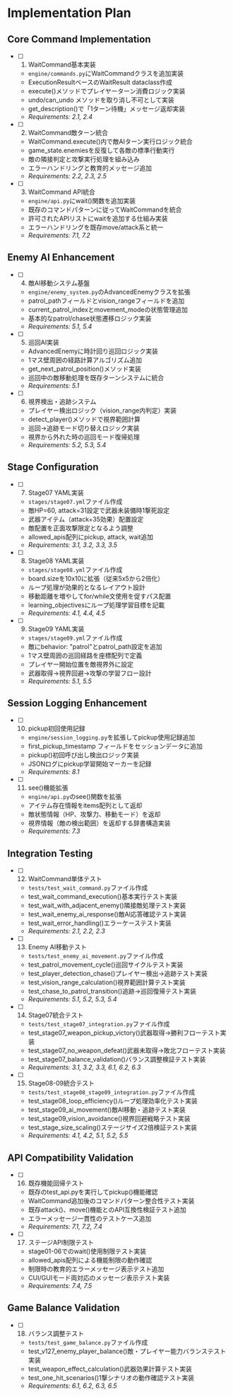 # Implementation Plan

## Core Command Implementation

- [ ] 1. WaitCommand基本実装
  - `engine/commands.py`にWaitCommandクラスを追加実装
  - ExecutionResultベースのWaitResult dataclass作成
  - execute()メソッドでプレイヤーターン消費ロジック実装
  - undo/can_undo メソッドを取り消し不可として実装
  - get_description()で「1ターン待機」メッセージ返却実装
  - _Requirements: 2.1, 2.4_

- [ ] 2. WaitCommand敵ターン統合
  - WaitCommand.execute()内で敵AIターン実行ロジック統合
  - game_state.enemiesを反復して各敵の標準行動実行
  - 敵の隣接判定と攻撃実行処理を組み込み
  - エラーハンドリングと教育的メッセージ追加
  - _Requirements: 2.2, 2.3, 2.5_

- [ ] 3. WaitCommand API統合
  - `engine/api.py`にwait()関数を追加実装
  - 既存のコマンドパターンに従ってWaitCommandを統合
  - 許可されたAPIリストにwaitを追加する仕組み実装
  - エラーハンドリングを既存move/attack系と統一
  - _Requirements: 7.1, 7.2_

## Enemy AI Enhancement

- [ ] 4. 敵AI移動システム基盤
  - `engine/enemy_system.py`のAdvancedEnemyクラスを拡張
  - patrol_pathフィールドとvision_rangeフィールドを追加
  - current_patrol_indexとmovement_modeの状態管理追加
  - 基本的なpatrol/chase状態遷移ロジック実装
  - _Requirements: 5.1, 5.4_

- [ ] 5. 巡回AI実装
  - AdvancedEnemyに時計回り巡回ロジック実装
  - 1マス壁周囲の経路計算アルゴリズム追加
  - get_next_patrol_position()メソッド実装
  - 巡回中の敵移動処理を既存ターンシステムに統合
  - _Requirements: 5.1_

- [ ] 6. 視界検出・追跡システム
  - プレイヤー検出ロジック（vision_range内判定）実装
  - detect_player()メソッドで視界範囲計算
  - 巡回→追跡モード切り替えロジック実装
  - 視界から外れた時の巡回モード復帰処理
  - _Requirements: 5.2, 5.3, 5.4_

## Stage Configuration

- [ ] 7. Stage07 YAML実装
  - `stages/stage07.yml`ファイル作成
  - 敵HP=60, attack=31設定で武器未装備時1撃死設定
  - 武器アイテム（attack+35効果）配置設定
  - 敵配置を正面攻撃限定となるよう調整
  - allowed_apis配列にpickup, attack, wait追加
  - _Requirements: 3.1, 3.2, 3.3, 3.5_

- [ ] 8. Stage08 YAML実装
  - `stages/stage08.yml`ファイル作成
  - board.sizeを10x10に拡張（従来5x5から2倍化）
  - ループ処理が効果的となるレイアウト設計
  - 移動距離を増やしてfor/while文使用を促すパス配置
  - learning_objectivesにループ処理学習目標を記載
  - _Requirements: 4.1, 4.4, 4.5_

- [ ] 9. Stage09 YAML実装
  - `stages/stage09.yml`ファイル作成  
  - 敵にbehavior: "patrol"とpatrol_path設定を追加
  - 1マス壁周囲の巡回経路を座標配列で定義
  - プレイヤー開始位置を敵視界外に設定
  - 武器取得→視界回避→攻撃の学習フロー設計
  - _Requirements: 5.1, 5.5_

## Session Logging Enhancement

- [ ] 10. pickup初回使用記録
  - `engine/session_logging.py`を拡張してpickup使用記録追加
  - first_pickup_timestamp フィールドをセッションデータに追加
  - pickup()初回呼び出し検出ロジック実装
  - JSONログにpickup学習開始マーカーを記録
  - _Requirements: 8.1_

- [ ] 11. see()機能拡張
  - `engine/api.py`のsee()関数を拡張
  - アイテム存在情報をitems配列として返却
  - 敵状態情報（HP、攻撃力、移動モード）を返却
  - 視界情報（敵の検出範囲）を返却する辞書構造実装
  - _Requirements: 7.3_

## Integration Testing

- [ ] 12. WaitCommand単体テスト
  - `tests/test_wait_command.py`ファイル作成
  - test_wait_command_execution()基本実行テスト実装
  - test_wait_with_adjacent_enemy()隣接敵処理テスト実装
  - test_wait_enemy_ai_response()敵AI応答確認テスト実装
  - test_wait_error_handling()エラーケーステスト実装
  - _Requirements: 2.1, 2.2, 2.3_

- [ ] 13. Enemy AI移動テスト
  - `tests/test_enemy_ai_movement.py`ファイル作成
  - test_patrol_movement_cycle()巡回サイクルテスト実装
  - test_player_detection_chase()プレイヤー検出→追跡テスト実装
  - test_vision_range_calculation()視界範囲計算テスト実装
  - test_chase_to_patrol_transition()追跡→巡回復帰テスト実装
  - _Requirements: 5.1, 5.2, 5.3, 5.4_

- [ ] 14. Stage07統合テスト
  - `tests/test_stage07_integration.py`ファイル作成
  - test_stage07_weapon_pickup_victory()武器取得→勝利フローテスト実装
  - test_stage07_no_weapon_defeat()武器未取得→敗北フローテスト実装
  - test_stage07_balance_validation()バランス調整検証テスト実装
  - _Requirements: 3.1, 3.2, 3.3, 6.1, 6.2, 6.3_

- [ ] 15. Stage08-09統合テスト
  - `tests/test_stage08_stage09_integration.py`ファイル作成
  - test_stage08_loop_efficiency()ループ処理効率化テスト実装
  - test_stage09_ai_movement()敵AI移動・追跡テスト実装
  - test_stage09_vision_avoidance()視界回避戦略テスト実装
  - test_stage_size_scaling()ステージサイズ2倍検証テスト実装
  - _Requirements: 4.1, 4.2, 5.1, 5.2, 5.5_

## API Compatibility Validation

- [ ] 16. 既存機能回帰テスト
  - 既存のtest_api.pyを実行してpickup()機能確認
  - WaitCommand追加後のコマンドパターン整合性テスト実装
  - 既存attack()、move()機能とのAPI互換性検証テスト追加
  - エラーメッセージ一貫性のテストケース追加
  - _Requirements: 7.1, 7.2, 7.4_

- [ ] 17. ステージAPI制限テスト
  - stage01-06でのwait()使用制限テスト実装
  - allowed_apis配列による機能制限の動作確認
  - 制限時の教育的エラーメッセージ表示テスト追加
  - CUI/GUIモード両対応のメッセージ表示テスト実装
  - _Requirements: 7.4, 7.5_

## Game Balance Validation

- [ ] 18. バランス調整テスト
  - `tests/test_game_balance.py`ファイル作成
  - test_v127_enemy_player_balance()敵・プレイヤー能力バランステスト実装
  - test_weapon_effect_calculation()武器効果計算テスト実装
  - test_one_hit_scenarios()1撃シナリオの動作確認テスト実装
  - _Requirements: 6.1, 6.2, 6.3, 6.5_